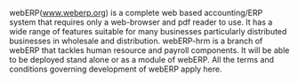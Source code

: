 webERP(www.weberp.org) is a complete web based accounting/ERP system that requires only a web-browser and pdf reader to use. It has a wide range of features suitable for many businesses particularly distributed businesses in wholesale and distribution. webERP-hrm is a branch of webERP that tackles human resource and payroll components. It will be able to be deployed stand alone or as a module of webERP. All the terms and conditions governing development of webERP apply here.